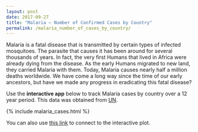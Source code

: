 ```yaml
---
layout: post
date: 2017-09-27
title: "Malaria – Number of Confirmed Cases by Country"
permalink: /malaria_number_of_cases_by_country/
---
```


Malaria is a fatal disease that is transmitted by certain types of infected mosquitoes. The parasite that causes it has been around for several thousands of years. In fact, the very first Humans that lived in Africa were already dying from the disease. As the early Humans migrated to new land, they carried Malaria with them. Today, Malaria causes nearly half a million deaths worldwide. We have come a long way since the time of our early ancestors, but have we made any progress in eradicating this fatal disease?


Use the **interactive app** below to track Malaria cases by country over a 12 year period. This data was obtained from [UN][un-link].

{% include malaria_cases.html %}

You can also use [this link][app-link] to connect to the interactive plot.


[un-link]: http://data.un.org/
[app-link]: http://34.212.74.158:3459/
